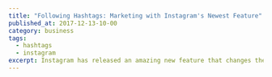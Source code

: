 ```yaml
---
title: "Following Hashtags: Marketing with Instagram's Newest Feature"
published_at: 2017-12-13-10-00
category: business
tags:
  - hashtags
  - instagram
excerpt: Instagram has released an amazing new feature that changes the way we experience social media. You can follow hashtags.
---
```

